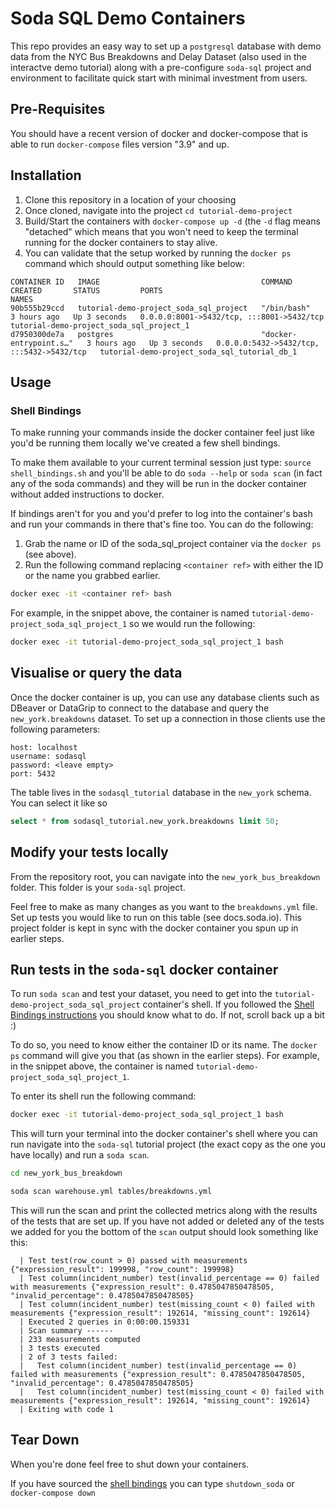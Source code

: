 # Soda SQL Demo Containers

This repo provides an easy way to set up a `postgresql` database with demo data from the NYC Bus Breakdowns and Delay Dataset (also used in the interactve demo tutorial) along with a pre-configure `soda-sql` project and environment to facilitate quick start with minimal investment from users.

## Pre-Requisites

You should have a recent version of docker and docker-compose that is able to run `docker-compose` files version "3.9" and up.

## Installation

1. Clone this repository in a location of your choosing
2. Once cloned, navigate into the project `cd tutorial-demo-project`
3. Build/Start the containers with `docker-compose up -d` (the `-d` flag means "detached" which means that you won't need to keep the terminal running for the docker containers to stay alive.
4. You can validate that the setup worked by running the `docker ps` command which should output something like below:

```
CONTAINER ID   IMAGE                                    COMMAND                  CREATED       STATUS         PORTS                                       NAMES
90b555b29ccd   tutorial-demo-project_soda_sql_project   "/bin/bash"              3 hours ago   Up 3 seconds   0.0.0.0:8001->5432/tcp, :::8001->5432/tcp   tutorial-demo-project_soda_sql_project_1
d7950300de7a   postgres                                 "docker-entrypoint.s…"   3 hours ago   Up 3 seconds   0.0.0.0:5432->5432/tcp, :::5432->5432/tcp   tutorial-demo-project_soda_sql_tutorial_db_1
```

## Usage

### Shell Bindings

To make running your commands inside the docker container feel just like you'd be running them locally we've created a few shell bindings.

To make them available to your current terminal session just type: `source shell_bindings.sh` and you'll be able to do `soda --help` or `soda scan` (in fact any of the soda commands) and they will be run in the docker container without added instructions to docker.

If bindings aren't for you and you'd prefer to log into the container's bash and run your commands in there that's fine too. You can do the following:

1. Grab the name or ID of the soda_sql_project container via the `docker ps` (see above).
2. Run the following command replacing `<container ref>` with either the ID or the name you grabbed earlier.

```bash
docker exec -it <container ref> bash
```

For example, in the snippet above, the container is named `tutorial-demo-project_soda_sql_project_1` so we would run the following:

```bash
docker exec -it tutorial-demo-project_soda_sql_project_1 bash
```

## Visualise or query the data

Once the docker container is up, you can use any database clients such as DBeaver or DataGrip to connect to the database and query the `new_york.breakdowns` dataset.
To set up a connection in those clients use the following parameters:

```
host: localhost
username: sodasql
password: <leave empty>
port: 5432
```

The table lives in the `sodasql_tutorial` database in the `new_york` schema. You can select it like so

```sql
select * from sodasql_tutorial.new_york.breakdowns limit 50;
```

## Modify your tests locally

From the repository root, you can navigate into the `new_york_bus_breakdown` folder. This folder is your `soda-sql` project.

Feel free to make as many changes as you want to the `breakdowns.yml` file. Set up tests you would like to run on this table (see docs.soda.io).
This project folder is kept in sync with the docker container you spun up in earlier steps.

## Run tests in the `soda-sql` docker container

To run `soda scan` and test your dataset, you need to get into the `tutorial-demo-project_soda_sql_project` container's shell.
If you followed the [Shell Bindings instructions](#shell-bindings) you should know what to do. If not, scroll back up a bit :)

To do so, you need to know either the container ID or its name. The `docker ps` command will give you that (as shown in the earlier steps).
For example, in the snippet above, the container is named `tutorial-demo-project_soda_sql_project_1`.

To enter its shell run the following command:

```bash
docker exec -it tutorial-demo-project_soda_sql_project_1 bash
```

This will turn your terminal into the docker container's shell where you can run navigate into the `soda-sql` tutorial project (the exact copy as the one you have locally) and run a `soda scan`.

```bash
cd new_york_bus_breakdown

soda scan warehouse.yml tables/breakdowns.yml
```

This will run the scan and print the collected metrics along with the results of the tests that are set up. If you have not added or deleted any of the tests we added for you the bottom of the `scan` output should look something like this:

```
  | Test test(row_count > 0) passed with measurements {"expression_result": 199998, "row_count": 199998}
  | Test column(incident_number) test(invalid_percentage == 0) failed with measurements {"expression_result": 0.4785047850478505, "invalid_percentage": 0.4785047850478505}
  | Test column(incident_number) test(missing_count < 0) failed with measurements {"expression_result": 192614, "missing_count": 192614}
  | Executed 2 queries in 0:00:00.159331
  | Scan summary ------
  | 233 measurements computed
  | 3 tests executed
  | 2 of 3 tests failed:
  |   Test column(incident_number) test(invalid_percentage == 0) failed with measurements {"expression_result": 0.4785047850478505, "invalid_percentage": 0.4785047850478505}
  |   Test column(incident_number) test(missing_count < 0) failed with measurements {"expression_result": 192614, "missing_count": 192614}
  | Exiting with code 1
```

## Tear Down

When you're done feel free to shut down your containers.

If you have sourced the [shell bindings](#shell-bindings) you can type `shutdown_soda` or `docker-compose down`
